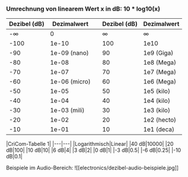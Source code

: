 ### Umrechnung von linearem Wert x in dB: 10 * log10(x)

| Dezibel (dB) | Dezimalwert |   | Dezibel (dB) | Dezimalwert |
|--------------|-------------|---|--------------|-------------|
| -∞           | 0           |   | ∞            | ∞           |
| -100         | 1e-10       |   | 100          | 1e10        |
| -90          | 1e-09 (nano)|   | 90           | 1e9 (Giga)  |
| -80          | 1e-08       |   | 80           | 1e8 (Mega)  |
| -70          | 1e-07       |   | 70           | 1e7 (Mega)  |
| -60          | 1e-06 (micro)|   | 60           | 1e6 (Mega)  |
| -50          | 1e-05       |   | 50           | 1e5 (kilo)  |
| -40          | 1e-04       |   | 40           | 1e4 (kilo)  |
| -30          | 1e-03 (mili)|   | 30           | 1e3 (kilo)  |
| -20          | 1e-02       |   | 20           | 1e2 (hecto) |
| -10          | 1e-01       |   | 10           | 1e1 (deca)  |


|CriCom-Tabelle 1|
|---|---|
|Logarithmisch|Linear|
|40 dB|10000|
|20 dB|100|
|10 dB|10|
|6 dB|4|
|3 dB|2|
|0 dB|1|
|-3 dB|0.5|
|-6 dB|0.25|
|-10 dB|0.1|


Beispiele im Audio-Bereich:
![[electronics/dezibel-audio-beispiele.jpg]]
